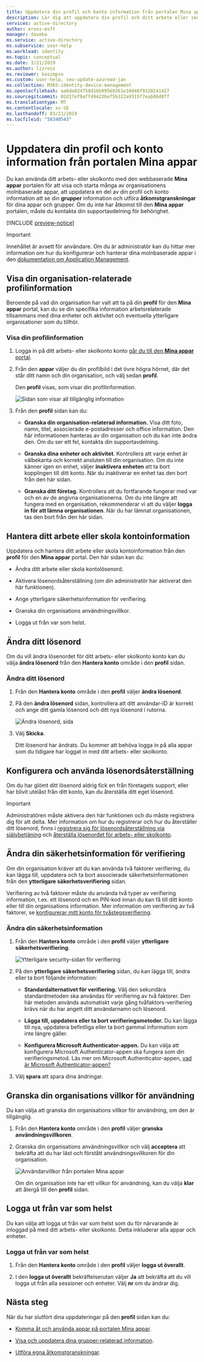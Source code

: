 ```yaml
---
title: Uppdatera din profil och konto information från portalen Mina appar - Azure Active Directory | Microsoft Docs
description: Lär dig att uppdatera din profil och ditt arbete eller skola kontoinformation, inklusive ändra ditt lösenord, aktivera återställning av lösenord, uppdaterar din säkerhet verifieringsmetoder, visa organisationens villkor för användning och logga ut från varje gång har du loggat in med ditt arbets- eller skolkonto.
services: active-directory
author: eross-msft
manager: daveba
ms.service: active-directory
ms.subservice: user-help
ms.workload: identity
ms.topic: conceptual
ms.date: 3/21/2019
ms.author: lizross
ms.reviewer: kasimpso
ms.custom: user-help, seo-update-azuread-jan
ms.collection: M365-identity-device-management
ms.openlocfilehash: aa6de024758d16b99569261e10d46f9328241427
ms.sourcegitcommit: 02d17ef9aff49423bef5b322a9315f7eab86d8ff
ms.translationtype: MT
ms.contentlocale: sv-SE
ms.lasthandoff: 03/21/2019
ms.locfileid: "58340543"
---
```

# <a name="update-your-profile-and-account-info-from-the-my-apps-portal"></a>Uppdatera din profil och konto information från portalen Mina appar
Du kan använda ditt arbets- eller skolkonto med den webbaserade **Mina appar** portalen för att visa och starta många av organisationens molnbaserade appar, att uppdatera en del av din profil och konto information att se din **grupper** information och utföra **åtkomstgranskningar** för dina appar och grupper. Om du inte har åtkomst till den **Mina appar** portalen, måste du kontakta din supportavdelning för behörighet.

[!INCLUDE [preview-notice](../../../includes/active-directory-end-user-my-apps-portal.md)]

>[!Important]
>Innehållet är avsett för användare. Om du är administratör kan du hittar mer information om hur du konfigurerar och hanterar dina molnbaserade appar i den [dokumentation om Application Management](https://docs.microsoft.com/azure/active-directory/manage-apps).

## <a name="view-your-organization-related-profile-information"></a>Visa din organisation-relaterade profilinformation
Beroende på vad din organisation har valt att ta på din **profil** för den **Mina appar** portal, kan du se din specifika information arbetsrelaterade tillsammans med dina enheter och aktivitet och eventuella ytterligare organisationer som du tillhör.

### <a name="to-view-your-profile-information"></a>Visa din profilinformation
1.  Logga in på ditt arbets- eller skolkonto konto [går du till den **Mina appar** portal](my-apps-portal-end-user-access.md).

2. Från den **appar** väljer du din profilbild i det övre högra hörnet, där det står ditt namn och din organisation, och välj sedan **profil**.

    Den **profil** visas, som visar din profilinformation.

    ![Sidan som visar all tillgänglig information](media/my-apps-portal/my-apps-portal-profile-page.png)

3. Från den **profil** sidan kan du:

    - **Granska din organisation-relaterad information.** Visa ditt foto, namn, titel, associerade e-postadresser och office information. Den här informationen hanteras av din organisation och du kan inte ändra den. Om du ser ett fel, kontakta din supportavdelning.

    - **Granska dina enheter och aktivitet**. Kontrollera att varje enhet är välbekanta och korrekt ansluten till din organisation. Om du inte känner igen en enhet, väljer **inaktivera enheten** att ta bort kopplingen till ditt konto. När du inaktiverar en enhet tas den bort från den här sidan.

    - **Granska ditt företag.** Kontrollera att du fortfarande fungerar med var och en av de angivna organisationerna. Om du inte längre att fungera med en organisation, rekommenderar vi att du väljer **logga in för att lämna organisationen**. När du har lämnat organisationen, tas den bort från den här sidan.

## <a name="manage-your-work-or-school-account-information"></a>Hantera ditt arbete eller skola kontoinformation
Uppdatera och hantera ditt arbete eller skola kontoinformation från den **profil** för den **Mina appar** portal. Den här sidan kan du:

- Ändra ditt arbete eller skola kontolösenord.

- Aktivera lösenordsåterställning (om din administratör har aktiverat den här funktionen).

- Ange ytterligare säkerhetsinformation för verifiering.

- Granska din organisations användningsvillkor.

- Logga ut från var som helst.

## <a name="change-your-password"></a>Ändra ditt lösenord
Om du vill ändra lösenordet för ditt arbets- eller skolkonto konto kan du välja **ändra lösenord** från den **Hantera konto** område i den **profil** sidan.

### <a name="to-change-your-password"></a>Ändra ditt lösenord
1. Från den **Hantera konto** område i den **profil** väljer **ändra lösenord**.

2. På den **ändra lösenord** sidan, kontrollera att ditt användar-ID är korrekt och ange ditt gamla lösenord och ditt nya lösenord i rutorna.

    ![Ändra lösenord, sida](media/my-apps-portal/my-apps-portal-change-password-page.png)

3. Välj **Skicka**.

    Ditt lösenord har ändrats. Du kommer att behöva logga in på alla appar som du tidigare har loggat in med ditt arbets- eller skolkonto.

## <a name="set-up-and-use-password-reset"></a>Konfigurera och använda lösenordsåterställning
Om du har glömt ditt lösenord aldrig fick en från företagets support, eller har blivit utelåst från ditt konto, kan du återställa ditt eget lösenord.

>[!Important]
>Administratören måste aktivera den här funktionen och du måste registrera dig för att delta. Mer information om hur du registrerar och hur du återställer ditt lösenord, finns i [registrera sig för lösenordsåterställning via självbetjäning](active-directory-passwords-reset-register.md) och [återställa lösenordet för arbets- eller skolkonto](user-help-reset-password.md).

## <a name="change-your-security-verification-information"></a>Ändra din säkerhetsinformation för verifiering
Om din organisation kräver att du kan använda två faktorer verifiering, du kan lägga till, uppdatera och ta bort associerade säkerhetsinformationen från den **ytterligare säkerhetsverifiering** sidan.

Verifiering av två faktorer måste du använda två typer av verifiering information, t.ex. ett lösenord och en PIN-kod innan du kan få till ditt konto eller till din organisations information. Mer information om verifiering av två faktorer, se [konfigurerar mitt konto för tvåstegsverifiering](multi-factor-authentication-end-user-first-time.md).

### <a name="to-change-your-security-information"></a>Ändra din säkerhetsinformation
1. Från den **Hantera konto** område i den **profil** väljer **ytterligare säkerhetsverifiering**.

    ![Ytterligare security-sidan för verifiering](media/my-apps-portal/my-apps-portal-additional-verification-page.png)

2. På den **ytterligare säkerhetsverifiering** sidan, du kan lägga till, ändra eller ta bort följande information:

    - **Standardalternativet för verifiering.** Välj den sekundära standardmetoden ska användas för verifiering av två faktorer. Den här metoden används automatiskt varje gång tvåfaktors-verifiering krävs när du har angett ditt användarnamn och lösenord.

    - **Lägga till, uppdatera eller ta bort verifieringsmetoder.** Du kan lägga till nya, uppdatera befintliga eller ta bort gammal information som inte längre gäller.

    - **Konfigurera Microsoft Authenticator-appen.** Du kan välja att konfigurera Microsoft Authenticator-appen ska fungera som din verifieringsmetod. Läs mer om Microsoft Authenticator-appen, [vad är Microsoft Authenticator-appen?](user-help-auth-app-overview.md)

3. Välj **spara** att spara dina ändringar.

## <a name="review-your-organizations-terms-of-use-statement"></a>Granska din organisations villkor för användning
Du kan välja att granska din organisations villkor för användning, om den är tillgänglig.

1. Från den **Hantera konto** område i den **profil** väljer **granska användningsvillkoren**.

2. Granska din organisations användningsvillkor och välj **acceptera** att bekräfta att du har läst och förstått användningsvillkoren för din organisation.

    ![Användarvillkor från portalen Mina appar](media/my-apps-portal/my-apps-portal-tou-page.png)

    Om din organisation inte har ett villkor för användning, kan du välja **klar** att återgå till den **profil** sidan.

## <a name="sign-out-of-everywhere"></a>Logga ut från var som helst
Du kan välja att logga ut från var som helst som du för närvarande är inloggad på med ditt arbets- eller skolkonto. Detta inkluderar alla appar och enheter.

### <a name="to-sign-out-of-everywhere"></a>Logga ut från var som helst
1. Från den **Hantera konto** område i den **profil** väljer **logga ut överallt**.

2. I den **logga ut överallt** bekräftelserutan väljer **Ja** att bekräfta att du vill logga ut från alla sessioner och enheter. Välj **nr** om du ändrar dig.

## <a name="next-steps"></a>Nästa steg
När du har slutfört dina uppdateringar på den **profil** sidan kan du:

- [Komma åt och använda appar på portalen Mina appar](my-apps-portal-end-user-access.md).

- [Visa och uppdatera dina grupper-relaterad information](my-apps-portal-end-user-groups.md).

- [Utföra egna åtkomstgranskningar](my-apps-portal-end-user-access-reviews.md).
